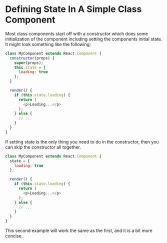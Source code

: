 # Defining State In A Simple Class Component

Most class components start off with a constructor which does some
initialization of the component including setting the components initial
state. It might look something like the following:

```javascript
class MyComponent extends React.Component {
  constructor(props) {
    super(props);
    this.state = {
      loading: true
    };
  }

  render() {
    if (this.state.loading) {
      return (
        <p>Loading...</p>
      );
    } else {
      // ...
    }
  }
}
```

If setting state is the only thing you need to do in the constructor,
then you can skip the constructor all together.

```javascript
class MyComponent extends React.Component {
  state = {
    loading: true
  };

  render() {
    if (this.state.loading) {
      return (
        <p>Loading...</p>
      );
    } else {
      // ...
    }
  }
}
```

This second example will work the same as the first, and it is a bit more
concise.
